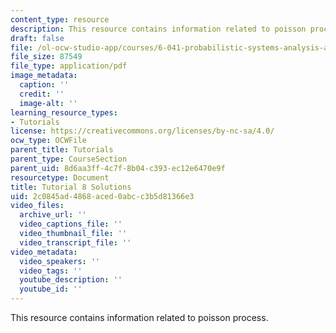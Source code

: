 ```yaml
---
content_type: resource
description: This resource contains information related to poisson process.
draft: false
file: /ol-ocw-studio-app/courses/6-041-probabilistic-systems-analysis-and-applied-probability-fall-2010/2c0845ad4868aced0abcc3b5d81366e3_MIT6_041F10_tut08_sol.pdf
file_size: 87549
file_type: application/pdf
image_metadata:
  caption: ''
  credit: ''
  image-alt: ''
learning_resource_types:
- Tutorials
license: https://creativecommons.org/licenses/by-nc-sa/4.0/
ocw_type: OCWFile
parent_title: Tutorials
parent_type: CourseSection
parent_uid: 8d6aa3ff-4c7f-8b04-c393-ec12e6470e9f
resourcetype: Document
title: Tutorial 8 Solutions
uid: 2c0845ad-4868-aced-0abc-c3b5d81366e3
video_files:
  archive_url: ''
  video_captions_file: ''
  video_thumbnail_file: ''
  video_transcript_file: ''
video_metadata:
  video_speakers: ''
  video_tags: ''
  youtube_description: ''
  youtube_id: ''
---
```

This resource contains information related to poisson process.